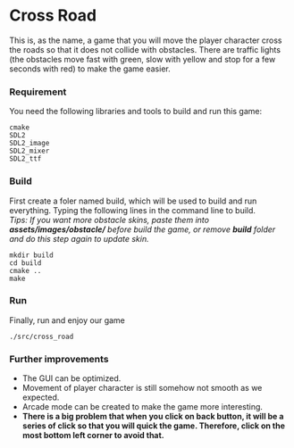 # Cross Road

This is, as the name, a game that you will move the player character cross the roads so that it does not collide with obstacles. There are traffic lights (the obstacles move fast with green, slow with yellow and stop for a few seconds with red) to make the game easier.

### Requirement
You need the following libraries and tools to build and run this game:
```
cmake
SDL2
SDL2_image
SDL2_mixer
SDL2_ttf
```


### Build
First create a foler named build, which will be used to build and run everything. Typing the following lines in the command line to build. <br />
*Tips: If you want more obstacle skins, paste them into **assets/images/obstacle/** before build the game, or remove **build** folder and do this step again to update skin.*
```
mkdir build
cd build
cmake ..
make
```


### Run
Finally, run and enjoy our game
```
./src/cross_road
```


### Further improvements
* The GUI can be optimized. 
* Movement of player character is still somehow not smooth as we expected. 
* Arcade mode can be created to make the game more interesting.
* **There is a big problem that when you click on back button, it will be a series of click so that you will quick the game. Therefore, click on the most bottom left corner to avoid that.**
